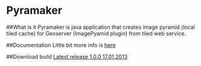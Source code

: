 Pyramaker
=========

##What is it
Pyramaker is java application that creates image pyramid (local tiled cache) for Geoserver (ImagePyamid plugin) from tiled web service.

##Documentation
Little bit more info is [here](http://svoyt.com/pyramaker/)

##Download build
[Latest release 1.0.0 17.01.2013](http://svoyt.com/pyramaker/download/pyramaker1.0.0.zip) 
